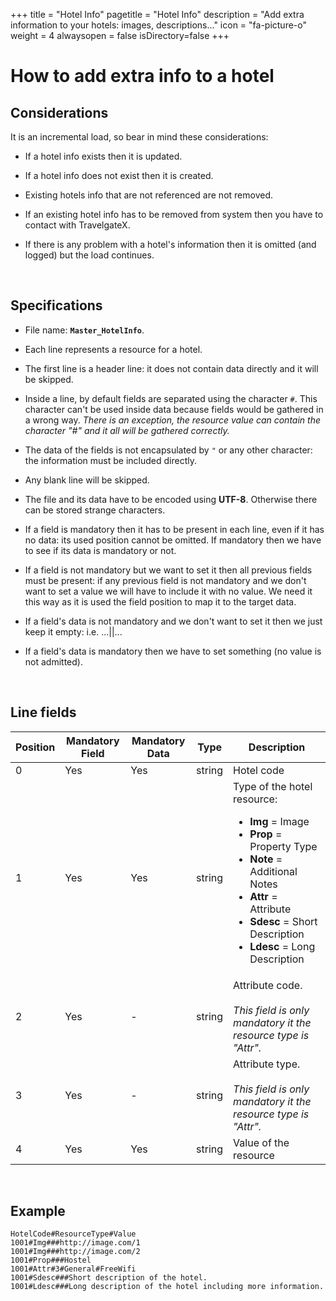 +++
title = "Hotel Info"
pagetitle = "Hotel Info"
description = "Add extra information to your hotels: images, descriptions..."
icon = "fa-picture-o"
weight = 4
alwaysopen = false
isDirectory=false
+++


# How to add extra info to a hotel

## Considerations
  
It is an incremental load, so bear in mind these considerations:
    
* If a hotel info exists then it is updated.

* If a hotel info does not exist then it is created.

* Existing hotels info that are not referenced are not removed.

* If an existing hotel info has to be removed from system then you have to contact with TravelgateX.

* If there is any problem with a hotel's information then it is omitted (and logged) but the load continues.

</br>

## Specifications

* File name: **`Master_HotelInfo`**.

* Each line represents a resource for a hotel.

* The first line is a header line: it does not contain data directly and it will be skipped.

* Inside a line, by default fields are separated using the character `#`. This character can't be used inside data because fields would be gathered in a wrong way. *There is an exception, the resource value can contain the character "#" and it all will be gathered correctly.*

* The data of the fields is not encapsulated by `"` or any other character: the information must be included directly.

* Any blank line will be skipped.

* The file and its data have to be encoded using **UTF-8**. Otherwise there can be stored strange characters.

* If a field is mandatory then it has to be present in each line, even if it has no data: its used position cannot be omitted. If mandatory then we have to see if its data is mandatory or not.

* If a field is not mandatory but we want to set it then all previous fields must be present: if any previous field is not mandatory and we don't want to set a value we will have to include it with no value. We need it this way as it is used the field position to map it to the target data.

* If a field's data is not mandatory and we don't want to set it then we just keep it empty: i.e. ...||...

* If a field's data is mandatory then we have to set something (no value is not admitted).

</br>

## Line fields
  
| **Position** | **Mandatory Field** | **Mandatory Data**	| **Type** | **Description**|
| -----------  | ------------------- | ------------------ | -------- | ---------------|
| 0     	     | Yes                 |	Yes               | string   | Hotel code
| 1     	     | Yes                 |	Yes               | string   | Type of the hotel resource:<ul><li>**Img** = Image</li><li>**Prop** = Property Type</li><li>**Note** = Additional Notes</li><li>**Attr** = Attribute</li><li>**Sdesc** = Short Description</li><li>**Ldesc** = Long Description</li></ul>
| 2     	     | Yes                 |	-                 | string   | Attribute code. </br></br>*This field is only mandatory it the resource type is "Attr".*
| 3     	     | Yes                 |	-                 | string   | Attribute type. </br></br>*This field is only mandatory it the resource type is "Attr".*
| 4     	     | Yes                 |	Yes               | string   | Value of the resource

</br>

## Example

~~~
HotelCode#ResourceType#Value
1001#Img###http://image.com/1
1001#Img###http://image.com/2
1001#Prop###Hostel
1001#Attr#3#General#FreeWifi
1001#Sdesc###Short description of the hotel.
1001#Ldesc###Long description of the hotel including more information.
~~~
